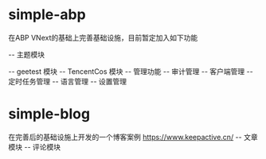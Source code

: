 # simple-abp
在ABP VNext的基础上完善基础设施，目前暂定加入如下功能
  <p>-- 主题模块</p>
  -- geetest 模块
  -- TencentCos 模块
  -- 管理功能
      -- 审计管理
      -- 客户端管理
      -- 定时任务管理
      -- 语言管理
      -- 设置管理

# simple-blog
在完善后的基础设施上开发的一个博客案例 <a href="https://www.keepactive.cn/" target="_blank">https://www.keepactive.cn/</a>
  -- 文章模块
  -- 评论模块
